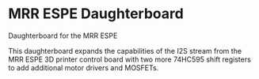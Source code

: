# MRR ESPE Daughterboard
Daughterboard for the MRR ESPE

This daughterboard expands the capabilities of the I2S stream from the MRR ESPE 3D printer control board with two more 74HC595 shift registers to add additional motor drivers and MOSFETs.


